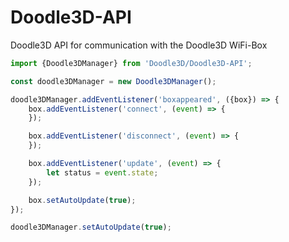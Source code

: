 # Doodle3D-API
Doodle3D API for communication with the Doodle3D WiFi-Box

```javascript
import {Doodle3DManager} from 'Doodle3D/Doodle3D-API';

const doodle3DManager = new Doodle3DManager();

doodle3DManager.addEventListener('boxappeared', ({box}) => {
	box.addEventListener('connect', (event) => {
	});

	box.addEventListener('disconnect', (event) => {
	});

	box.addEventListener('update', (event) => {
		let status = event.state;
	});

	box.setAutoUpdate(true);
});

doodle3DManager.setAutoUpdate(true);

```
